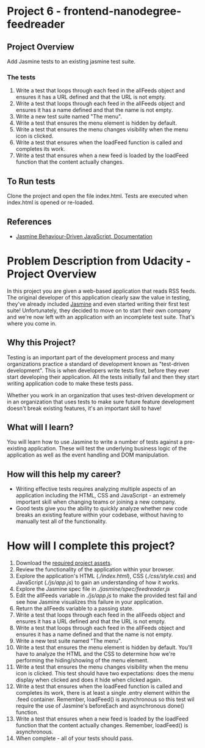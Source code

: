 
# Project 6  - frontend-nanodegree-feedreader

## Project Overview

Add Jasmine tests to an existing jasmine test suite.

### The tests

1. Write a test that loops through each feed in the allFeeds object and ensures it has a URL defined and that the URL is not empty.
1. Write a test that loops through each feed in the allFeeds object and ensures it has a name defined and that the name is not empty.
1. Write a new test suite named "The menu".
1. Write a test that ensures the menu element is hidden by default.
1. Write a test that ensures the menu changes visibility when the menu icon is clicked. 
1. Write a test that ensures when the loadFeed function is called and completes its work.
1. Write a test that ensures when a new feed is loaded by the loadFeed function that the content actually changes.

## To Run tests

Clone the project and open the file index.html.
Tests are executed when index.html is opened or re-loaded.

## References

* [Jasmine Behaviour-Driven JavaScript, Documentation](http://jasmine.github.io/2.1/introduction.html)




# Problem Description from Udacity - Project Overview

In this project you are given a web-based application that reads RSS feeds. The original developer of this application 
clearly saw the value in testing, they've already included [Jasmine](http://jasmine.github.io/) and even started writing 
their first test suite! Unfortunately, they decided to move on to start their own company and we're now left with an 
application with an incomplete test suite. That's where you come in.


## Why this Project?

Testing is an important part of the development process and many organizations practice a standard of development known as "test-driven development". This is when developers write tests first, before they ever start developing their application. All the tests initially fail and then they start writing application code to make these tests pass.

Whether you work in an organization that uses test-driven development or in an organization that uses tests to make sure future feature development doesn't break existing features, it's an important skill to have!


## What will I learn?

You will learn how to use Jasmine to write a number of tests against a pre-existing application. These will test the underlying business logic of the application as well as the event handling and DOM manipulation.


## How will this help my career?

* Writing effective tests requires analyzing multiple aspects of an application including the HTML, CSS and JavaScript - an extremely important skill when changing teams or joining a new company.
* Good tests give you the ability to quickly analyze whether new code breaks an existing feature within your codebase, without having to manually test all of the functionality.


# How will I complete this project?

1. Download the [required project assets](http://github.com/udacity/frontend-nanodegree-feedreader).
2. Review the functionality of the application within your browser.
3. Explore the application's HTML (*./index.html*), CSS (*./css/style.css*) and JavaScript (*./js/app.js*) to gain an understanding of how it works.
4. Explore the Jasmine spec file in *./jasmine/spec/feedreader.js*
5. Edit the allFeeds variable in *./js/app.js* to make the provided test fail and see how Jasmine visualizes this failure in your application.
6. Return the allFeeds variable to a passing state.
7. Write a test that loops through each feed in the allFeeds object and ensures it has a URL defined and that the URL is not empty.
8. Write a test that loops through each feed in the allFeeds object and ensures it has a name defined and that the name is not empty.
9. Write a new test suite named "The menu".
10. Write a test that ensures the menu element is hidden by default. You'll have to analyze the HTML and the CSS to determine how we're performing the hiding/showing of the menu element.
11. Write a test that ensures the menu changes visibility when the menu icon is clicked. This test should have two expectations: does the menu display when clicked and does it hide when clicked again.
12. Write a test that ensures when the loadFeed function is called and completes its work, there is at least a single .entry element within the .feed container. Remember, loadFeed() is asynchronous so this test wil require the use of Jasmine's beforeEach and asynchronous done() function.
13. Write a test that ensures when a new feed is loaded by the loadFeed function that the content actually changes. Remember, loadFeed() is asynchronous.
14. When complete - all of your tests should pass.
